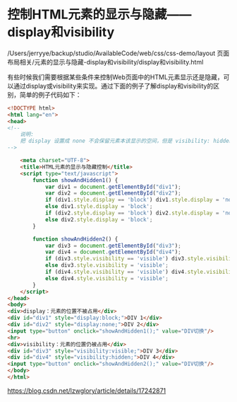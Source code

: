 # 控制HTML元素的显示与隐藏——display和visibility

 /Users/jerryye/backup/studio/AvailableCode/web/css/css-demo/layout 页面布局相关/元素的显示与隐藏-display和visibility/display和visibility.html





有些时候我们需要根据某些条件来控制Web页面中的HTML元素显示还是隐藏，可以通过display或visibility来实现。通过下面的例子了解display和visibility的区别，简单的例子代码如下：

```html
<!DOCTYPE html>
<html lang="en">
<head>
<!--
    说明:
    把 display 设置成 none 不会保留元素本该显示的空间，但是 visibility: hidden 还会保留。
-->

    <meta charset="UTF-8">
    <title>HTML元素的显示与隐藏控制</title>
    <script type="text/javascript">
        function showAndHidden1() {
            var div1 = document.getElementById("div1");
            var div2 = document.getElementById("div2");
            if (div1.style.display == 'block') div1.style.display = 'none';
            else div1.style.display = 'block';
            if (div2.style.display == 'block') div2.style.display = 'none';
            else div2.style.display = 'block';
        }

        function showAndHidden2() {
            var div3 = document.getElementById("div3");
            var div4 = document.getElementById("div4");
            if (div3.style.visibility == 'visible') div3.style.visibility = 'hidden';
            else div3.style.visibility = 'visible';
            if (div4.style.visibility == 'visible') div4.style.visibility = 'hidden';
            else div4.style.visibility = 'visible';
        }
    </script>
</head>
<body>
<div>display：元素的位置不被占用</div>
<div id="div1" style="display:block;">DIV 1</div>
<div id="div2" style="display:none;">DIV 2</div>
<input type="button" onclick="showAndHidden1();" value="DIV切换"/>
<hr>
<div>visibility：元素的位置仍被占用</div>
<div id="div3" style="visibility:visible;">DIV 3</div>
<div id="div4" style="visibility:hidden;">DIV 4</div>
<input type="button" onclick="showAndHidden2();" value="DIV切换"/>
</body>
</html>
```



https://blog.csdn.net/lzwglory/article/details/17242871